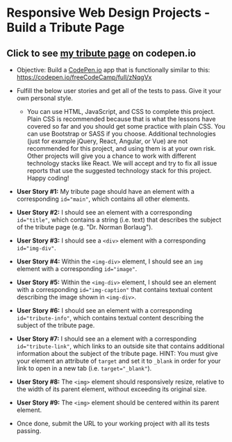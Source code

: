 # Responsive Web Design Projects - Build a Tribute Page  

## Click to see [my tribute page](https://codepen.io/sroma/full/NowdRg) on codepen.io

* Objective: Build a [CodePen.io](https://codepen.io) app that is functionally similar to this: https://codepen.io/freeCodeCamp/full/zNqgVx  
* Fulfill the below user stories and get all of the tests to pass. Give it your own personal style.  
  * You can use HTML, JavaScript, and CSS to complete this project. Plain CSS is recommended because that is what the lessons have covered so far and you should get some practice with plain CSS. You can use Bootstrap or SASS if you choose. Additional technologies (just for example jQuery, React, Angular, or Vue) are not recommended for this project, and using them is at your own risk. Other projects will give you a chance to work with different technology stacks like React. We will accept and try to fix all issue reports that use the suggested technology stack for this project. Happy coding!  
  
  
* **User Story #1:** My tribute page should have an element with a corresponding `id="main"`, which contains all other elements.  
* **User Story #2:** I should see an element with a corresponding `id="title"`, which contains a string (i.e. text) that describes the subject of the tribute page (e.g. "Dr. Norman Borlaug").  
* **User Story #3:** I should see a `<div>` element with a corresponding `id="img-div"`.  
* **User Story #4:** Within the `<img-div>` element, I should see an `img` element with a corresponding `id="image"`.  
* **User Story #5:** Within the `<img-div>` element, I should see an element with a corresponding `id="img-caption"` that contains textual content describing the image shown in `<img-div>`.  
* **User Story #6:** I should see an element with a corresponding `id="tribute-info"`, which contains textual content describing the subject of the tribute page.  
* **User Story #7:** I should see an a element with a corresponding `id="tribute-link"`, which links to an outside site that contains additional information about the subject of the tribute page. HINT: You must give your element an attribute of `target` and set it to `_blank` in order for your link to open in a new tab (i.e. `target="_blank"`).  
* **User Story #8:** The `<img>` element should responsively resize, relative to the width of its parent element, without exceeding its original size.  
* **User Story #9:** The `<img>` element should be centered within its parent element. 
* Once done, submit the URL to your working project with all its tests passing.  
